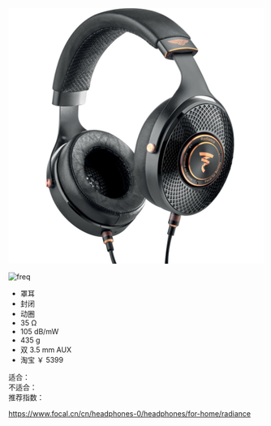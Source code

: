 ![img](../../../resource/radiance.jpg)

![freq](../../../resource/radiance%20freq.png)

- 罩耳
- 封闭
- 动圈
- 35 Ω
- 105 dB/mW
- 435 g
- 双 3.5 mm AUX
- 淘宝 ￥ 5399

适合：  
不适合：  
推荐指数：

https://www.focal.cn/cn/headphones-0/headphones/for-home/radiance
